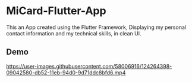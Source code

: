 # MiCard-Flutter-App
This an App created using the Flutter Framework, Displaying my personal contact information and my technical skills, in clean UI.

## Demo
https://user-images.githubusercontent.com/58006916/124264398-09042580-db52-11eb-94d0-9d71ddc8bfd6.mp4

